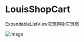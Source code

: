 # LouisShopCart
ExpandableListView实现购物车页面

![image](https://raw.githubusercontent.com/louisgeek/LouisShopCart/master/screenshots/pic.png)
